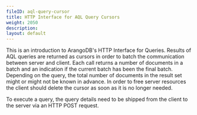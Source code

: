 ```yaml
---
fileID: aql-query-cursor
title: HTTP Interface for AQL Query Cursors
weight: 2050
description: 
layout: default
---
```

This is an introduction to ArangoDB's HTTP Interface for Queries. Results of AQL
queries are returned as cursors in order to batch the communication
between server and client. Each call returns a number of documents in a batch
and an indication if the current batch has been the final batch. Depending on
the query, the total number of documents in the result set might or might not be
known in advance. In order to free server resources the client should delete the
cursor as soon as it is no longer needed.

To execute a query, the query details need to be shipped from the client to
the server via an HTTP POST request.
